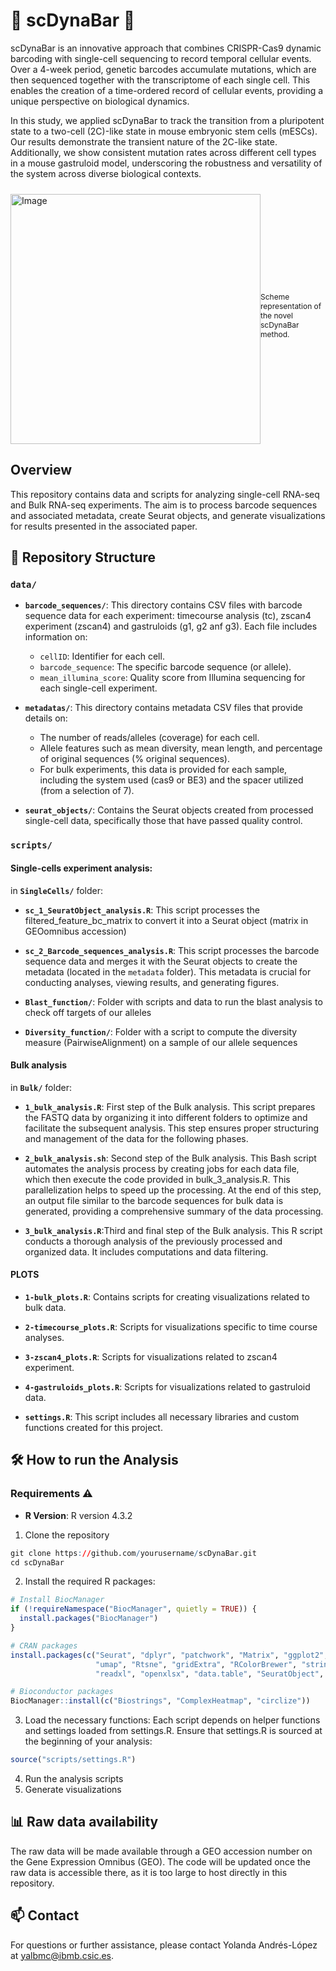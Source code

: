 #   🧬 scDynaBar 🧬

scDynaBar is an innovative approach that combines CRISPR-Cas9 dynamic barcoding with single-cell sequencing to record temporal cellular events. Over a 4-week period, genetic barcodes accumulate mutations, which are then sequenced together with the transcriptome of each single cell. This enables the creation of a time-ordered record of cellular events, providing a unique perspective on biological dynamics.

In this study, we applied scDynaBar to track the transition from a pluripotent state to a two-cell (2C)-like state in mouse embryonic stem cells (mESCs). Our results demonstrate the transient nature of the 2C-like state. Additionally, we show consistent mutation rates across different cell types in a mouse gastruloid model, underscoring the robustness and versatility of the system across diverse biological contexts.

<div style="display: flex; align-items: center;">
    <img src="https://github.com/user-attachments/assets/03ecfed0-2cb0-4af6-83d3-9a576f87946c" alt="Image" width="400" style="margin-top: 10px;"/>
    <p style="font-size: 12px;">Scheme representation of the novel scDynaBar method.</p>
</div>





## Overview

This repository contains data and scripts for analyzing single-cell RNA-seq and Bulk RNA-seq experiments. The aim is to process barcode sequences and associated metadata, create Seurat objects, and generate visualizations for results presented in the associated paper.

## 📁 Repository Structure

### `data/`

- **`barcode_sequences/`**: This directory contains CSV files with barcode sequence data for each experiment: timecourse analysis (tc), zscan4 experiment (zscan4) and gastruloids (g1, g2 anf g3). Each file includes information on:
  - `cellID`: Identifier for each cell.
  - `barcode_sequence`: The specific barcode sequence (or allele).
  - `mean_illumina_score`: Quality score from Illumina sequencing for each single-cell experiment.

- **`metadatas/`**: This directory contains metadata CSV files that provide details on:
  - The number of reads/alleles (coverage) for each cell.
  - Allele features such as mean diversity, mean length, and percentage of original sequences (% original sequences).
  - For bulk experiments, this data is provided for each sample, including the system used (cas9 or BE3) and the spacer utilized (from a selection of 7).

- **`seurat_objects/`**: Contains the Seurat objects created from processed single-cell data, specifically those that have passed quality control.

### `scripts/`

#### Single-cells experiment analysis:
in **`SingleCells/`** folder:
- **`sc_1_SeuratObject_analysis.R`**: This script processes the filtered_feature_bc_matrix to convert it into a Seurat object (matrix in GEOomnibus accession)

- **`sc_2_Barcode_sequences_analysis.R`**: This script processes the barcode sequence data and merges it with the Seurat objects to create the metadata (located in the `metadata` folder). This metadata is crucial for conducting analyses, viewing results, and generating figures.
  
- **`Blast_function/`**: Folder with scripts and data to run the blast analysis to check off targets of our alleles
  
- **`Diversity_function/`**: Folder with a script to compute the diversity measure (PairwiseAlignment) on a sample of our allele sequences


#### Bulk analysis
in **`Bulk/`** folder:
- **`1_bulk_analysis.R`**: First step of the Bulk analysis. This script prepares the FASTQ data by organizing it into different folders to optimize and facilitate the subsequent analysis. This step ensures proper structuring and management of the data for the following phases.

- **`2_bulk_analysis.sh`**: Second step of the Bulk analysis. This Bash script automates the analysis process by creating jobs for each data file, which then execute the code provided in bulk_3_analysis.R. This parallelization helps to speed up the processing. At the end of this step, an output file similar to the barcode sequences for bulk data is generated, providing a comprehensive summary of the data processing.

- **`3_bulk_analysis.R`**:Third and final step of the Bulk analysis. This R script conducts a thorough analysis of the previously processed and organized data. It includes computations and data filtering.


#### PLOTS

- **`1-bulk_plots.R`**: Contains scripts for creating visualizations related to bulk data.

- **`2-timecourse_plots.R`**: Scripts for visualizations specific to time course analyses.

- **`3-zscan4_plots.R`**: Scripts for visualizations related to zscan4 experiment.
  
-  **`4-gastruloids_plots.R`**: Scripts for visualizations related to gastruloid data.

- **`settings.R`**: This script includes all necessary libraries and custom functions created for this project.


## 🛠️ How to run the Analysis
### Requirements ⚠️

- **R Version**: R version 4.3.2
  
1. Clone the repository 

```r
git clone https://github.com/yourusername/scDynaBar.git
cd scDynaBar
```
2. Install the required R packages:

```r
# Install BiocManager
if (!requireNamespace("BiocManager", quietly = TRUE)) {
  install.packages("BiocManager")
}

# CRAN packages
install.packages(c("Seurat", "dplyr", "patchwork", "Matrix", "ggplot2", 
                   "umap", "Rtsne", "gridExtra", "RColorBrewer", "stringr", 
                   "readxl", "openxlsx", "data.table", "SeuratObject", "psychTools"))

# Bioconductor packages
BiocManager::install(c("Biostrings", "ComplexHeatmap", "circlize"))

```
3. Load the necessary functions: Each script depends on helper functions and settings loaded from settings.R. Ensure that settings.R is sourced at the beginning of your analysis:
```r
source("scripts/settings.R")
```
4. Run the analysis scripts
5. Generate visualizations

## 📊 Raw data availability
The raw data will be made available through a GEO accession number on the Gene Expression Omnibus (GEO). The code will be updated once the raw data is accessible there, as it is too large to host directly in this repository.

## 📫 Contact
For questions or further assistance, please contact Yolanda Andrés-López at yalbmc@ibmb.csic.es.
